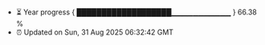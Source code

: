- ⏳ Year progress { ███████████████████▁▁▁▁▁▁▁▁▁▁▁ } 66.38 %
- ⏰ Updated on Sun, 31 Aug 2025 06:32:42 GMT

